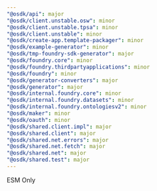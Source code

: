```yaml
---
"@osdk/api": major
"@osdk/client.unstable.osw": minor
"@osdk/client.unstable.tpsa": minor
"@osdk/client.unstable": minor
"@osdk/create-app.template-packager": minor
"@osdk/example-generator": minor
"@osdk/tmp-foundry-sdk-generator": major
"@osdk/foundry.core": minor
"@osdk/foundry.thirdpartyapplications": minor
"@osdk/foundry": minor
"@osdk/generator-converters": major
"@osdk/generator": major
"@osdk/internal.foundry.core": minor
"@osdk/internal.foundry.datasets": minor
"@osdk/internal.foundry.ontologiesv2": minor
"@osdk/maker": minor
"@osdk/oauth": minor
"@osdk/shared.client.impl": major
"@osdk/shared.client": major
"@osdk/shared.net.errors": major
"@osdk/shared.net.fetch": major
"@osdk/shared.net": major
"@osdk/shared.test": major
---
```


ESM Only
